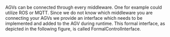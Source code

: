 AGVs can be connected through every middleware. One for example could utilize ROS or MQTT. Since we do not know which middleware you are connecting your AGVs we provide an interface which needs to be implemented and added to the AGV during runtime. This formal interface, as depicted in the following figure, is called FormalControlInterface.

 